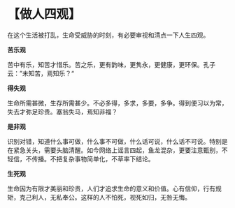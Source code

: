 # 【做人四观】

在这个生活被打乱，生命受威胁的时刻，有必要审视和清点一下人生四观。

**苦乐观** 

苦中有乐，知苦才惜乐。苦之乐，更有韵味，更隽永，更健康，更环保。孔子云：”未知苦，焉知乐？“

**得失观** 

生命所需甚微，生存所需甚少。不必多得，多求，多要，多争。得到便习以为常，失去才弥足珍贵。塞翁失马，焉知非福？

**是非观**

识别对错，知道什么事可做，什么事不可做，什么话可说，什么话不可说。特别是在紧急关头，需要头脑清醒。如今网络上谣言四起，鱼龙混杂，更要注意甄别，不轻信，不传播。不把复杂事物简单化，不草率下结论。

**生死观** 

生命因为有限才美丽和珍贵，人们才追求生命的意义和价值。心有信仰，行有规矩，克己利人，无私奉公。这样的人不怕死，视死如归，无咎无悔。
